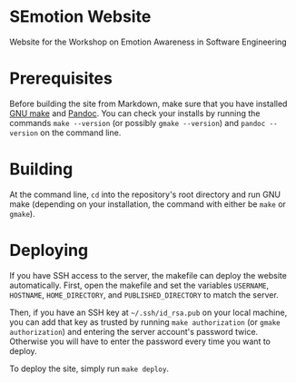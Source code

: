 # SEmotion Website

Website for the Workshop on Emotion Awareness in Software Engineering

# Prerequisites

Before building the site from Markdown, make sure that you have installed
[GNU make](https://www.gnu.org/software/make/) and
[Pandoc](http://pandoc.org/installing.html).  You can check your installs by
running the commands `make --version` (or possibly `gmake --version`) and
`pandoc --version` on the command line.

# Building

At the command line, `cd` into the repository's root directory and run GNU make
(depending on your installation, the command with either be `make` or `gmake`).

# Deploying

If you have SSH access to the server, the makefile can deploy the website
automatically.  First, open the makefile and set the variables `USERNAME`,
`HOSTNAME`, `HOME_DIRECTORY`, and `PUBLISHED_DIRECTORY` to match the server.

Then, if you have an SSH key at `~/.ssh/id_rsa.pub` on your local machine, you
can add that key as trusted by running `make authorization` (or `gmake
authorization`) and entering the server account's password twice.  Otherwise you
will have to enter the password every time you want to deploy.

To deploy the site, simply run `make deploy`.
